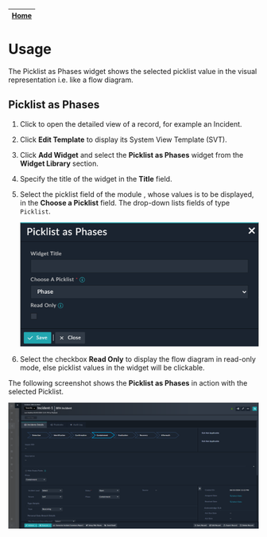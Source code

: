 | [Home](../README.md) |
|----------------------|
# Usage

The Picklist as Phases widget shows the selected picklist value in the visual representation i.e. like a flow diagram.


## Picklist as Phases

1. Click to open the detailed view of a record, for example an Incident.

2. Click **Edit Template** to display its System View Template (SVT).

3. Click **Add Widget** and select the **Picklist as Phases** widget from the **Widget Library** section.

4. Specify the title of the widget in the **Title** field.

5. Select the picklist field of the module , whose values is to be displayed, in the **Choose a Picklist** field. The drop-down lists fields of type `Picklist`.

    ![Edit View highlighted select field](./media/edit_view_select_field.png)

6. Select the checkbox **Read Only** to display the flow diagram in read-only mode, else picklist values in the widget will be clickable.

The following screenshot shows the **Picklist as Phases** in action with the selected Picklist.

![Record Summary Cards](./media/incident_view.png)
